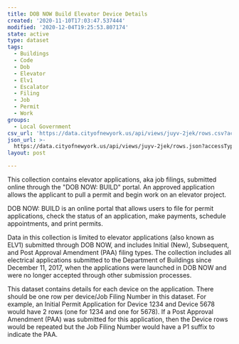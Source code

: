```yaml
---
title: DOB NOW Build Elevator Device Details
created: '2020-11-10T17:03:47.537444'
modified: '2020-12-04T19:25:53.807174'
state: active
type: dataset
tags:
  - Buildings
  - Code
  - Dob
  - Elevator
  - Elv1
  - Escalator
  - Filing
  - Job
  - Permit
  - Work
groups:
  - Local Government
csv_url: 'https://data.cityofnewyork.us/api/views/juyv-2jek/rows.csv?accessType=DOWNLOAD'
json_url: >-
  https://data.cityofnewyork.us/api/views/juyv-2jek/rows.json?accessType=DOWNLOAD
layout: post

---
```

This collection contains elevator applications, aka job filings, submitted online through the "DOB NOW: BUILD" portal. An approved application allows the applicant to pull a permit and begin work on an elevator project.
</p>
DOB NOW: BUILD is an online portal that allows users to file for permit applications, check the status of an application, make payments, schedule appointments, and print permits. 

Data in this collection is limited to elevator applications (also known as ELV1) submitted through DOB NOW, and includes Initial (New), Subsequent, and Post Approval Amendment (PAA) filing types. The collection includes all electrical applications submitted to the Department of Buildings since December 11, 2017, when the applications were launched in DOB NOW and were no longer accepted through other submission processes.

This dataset contains details for each device on the application. There should be one row per device/Job Filing Number in this dataset. For example, an Initial Permit Application for Device 1234 and Device 5678 would have 2 rows (one for 1234 and one for 5678). If a Post Approval Amendment (PAA) was submitted for this application, then the Device rows would be repeated but the Job Filing Number would have a P1 suffix to indicate the PAA.
